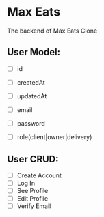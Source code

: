 # Max Eats

The backend of Max Eats Clone

## User Model:

- [ ] id
- [ ] createdAt
- [ ] updatedAt

- [ ] email
- [ ] password
- [ ] role(client|owner|delivery)

## User CRUD:

- [ ] Create Account
- [ ] Log In
- [ ] See Profile
- [ ] Edit Profile
- [ ] Verify Email